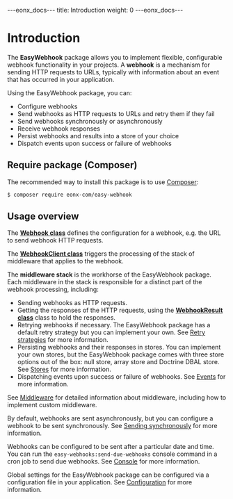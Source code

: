 ---eonx_docs---
title: Introduction
weight: 0
---eonx_docs---

# Introduction

The **EasyWebhook** package allows you to implement flexible, configurable webhook functionality in your projects. A
**webhook** is a mechanism for sending HTTP requests to URLs, typically with information about an event that has
occurred in your application.

Using the EasyWebhook package, you can:

- Configure webhooks
- Send webhooks as HTTP requests to URLs and retry them if they fail
- Send webhooks synchronously or asynchronously
- Receive webhook responses
- Persist webhooks and results into a store of your choice
- Dispatch events upon success or failure of webhooks

## Require package (Composer)

The recommended way to install this package is to use [Composer][1]:

```bash
$ composer require eonx-com/easy-webhook
```

## Usage overview

The **[Webhook class](webhook.md)** defines the configuration for a webhook, e.g. the URL to send webhook HTTP requests.

The **[WebhookClient class](webhook-client.md)** triggers the processing of the stack of middleware that applies to the
webhook.

The **middleware stack** is the workhorse of the EasyWebhook package. Each middleware in the stack is responsible for a
distinct part of the webhook processing, including:

- Sending webhooks as HTTP requests.
- Getting the responses of the HTTP requests, using the **[WebhookResult class](webhook-result.md)** class to hold the
  responses.
- Retrying webhooks if necessary. The EasyWebhook package has a default retry strategy but you can implement your own.
  See [Retry strategies](retry-strategies.md) for more information.
- Persisting webhooks and their responses in stores. You can implement your own stores, but the EasyWebhook package
  comes with three store options out of the box: null store, array store and Doctrine DBAL store. See
  [Stores](stores.md) for more information.
- Dispatching events upon success or failure of webhooks. See [Events](events.md) for more information.

See [Middleware](middleware.md) for detailed information about middleware, including how to implement custom middleware.

By default, webhooks are sent asynchronously, but you can configure a webhook to be sent synchronously. See
[Sending synchronously](sync.md) for more information.

Webhooks can be configured to be sent after a particular date and time. You can run the
`easy-webhooks:send-due-webhooks` console command in a cron job to send due webhooks. See [Console](console.md) for more
information.

Global settings for the EasyWebhook package can be configured via a configuration file in your application. See
[Configuration](config.md) for more information.

[1]: https://getcomposer.org/

